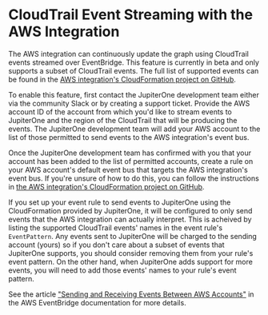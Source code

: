 # CloudTrail Event Streaming with the AWS Integration

The AWS integration can continuously update the graph using CloudTrail events
streamed over EventBridge. This feature is currently in beta and only supports a
subset of CloudTrail events. The full list of supported events can be found in
the [AWS integration's CloudFormation project on
GitHub](https://github.com/JupiterOne/jupiterone-aws-cloudformation#supported-events).

To enable this feature, first contact the JupiterOne development team either via
the community Slack or by creating a support ticket. Provide the AWS account ID
of the account from which you'd like to stream events to JupiterOne and the
region of the CloudTrail that will be producing the events. The JupiterOne
development team will add your AWS account to the list of those permitted to
send events to the AWS integration's event bus.

Once the JupiterOne development team has confirmed with you that your account
has been added to the list of permitted accounts, create a rule on your AWS
account's default event bus that targets the AWS integration's event bus. If
you're unsure of how to do this, you can follow the instructions in [the AWS
integration's CloudFormation project on
GitHub](https://github.com/JupiterOne/jupiterone-aws-cloudformation#jupiterone-aws-cloudformation).

If you set up your event rule to send events to JupiterOne using the
CloudFormation provided by JupiterOne, it will be configured to only send events
that the AWS integration can actually interpret. This is acheived by listing the
supported CloudTrail events' names in the event rule's `EventPattern`. Any
events sent to JupiterOne will be charged to the sending account (yours) so if
you don't care about a subset of events that JupiterOne supports, you should
consider removing them from your rule's event pattern. On the other hand, when
JupiterOne adds support for more events, you will need to add those events'
names to your rule's event pattern.

See the article ["Sending and Receiving Events Between AWS
Accounts"](https://docs.aws.amazon.com/eventbridge/latest/userguide/eventbridge-cross-account-event-delivery.html)
in the AWS EventBridge documentation for more details.

